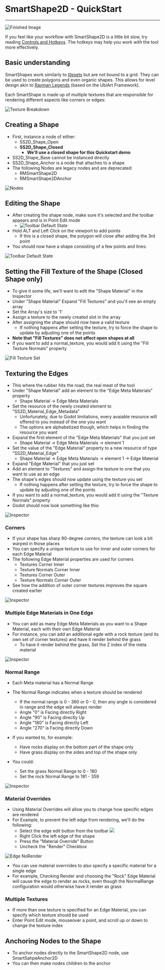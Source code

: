 # SmartShape2D - QuickStart
---
![Finished Image](./imgs/Inpsector-EdgeMaterialsNormalRange.png)

If you feel like your workflow with SmartShape2D is a little bit slow, try reading [Controls and Hotkeys](./Controls.md). The hotkeys may help you work with the tool more effectively.

## Basic understanding
SmartShapes work similarly to [tilesets](https://docs.godotengine.org/en/latest/tutorials/2d/using_tilesets.html) but are not bound to a grid. They can be used to create polygons and even organic shapes. This allows for level design akin to [Rayman Legends](https://youtu.be/WFu1utKAZ18?si=_33TaErpHSh-r732&t=916) (based on the UbiArt Framework).

Each SmartShape is made up of multiple textures that are responsible for rendering different aspects like corners or edges:

![Texture Breakdown](./imgs/smartshape_textures_breakdown.png)

## Creating a Shape

<!-- TODO: Outdated, including screenshots. -->

- First, instance a node of either:
  - SS2D_Shape_Open
  - **SS2D_Shape_Closed**
    - **We'll use a closed shape for this Quickstart demo**
- SS2D_Shape_Base cannot be instanced directly
- SS2D_Shape_Anchor is a node that attaches to a shape
- The following Nodes are legacy nodes and are deprecated:
  - RMSmartShape2D
  - RMSmartShape2DAnchor

![Nodes](./imgs/NewNode-SS2D_Nodes.png)

## Editing the Shape

- After creating the shape node, make sure it's selected and the toolbar appears and is in Point Edit mode
  - ![Toolbar Default State](./imgs/Toolbar-PointEdit.png)
- Hold ALT and Left Click on the viewport to add points
  - If this is a closed shape, the polygon will close after adding the 3rd point
- You should now have a shape consisting of a few points and lines:

![Toolbar Default State](./imgs/ShapeClosed-Untextured.png)

## Setting the Fill Texture of the Shape (Closed Shape only)

- To give it some life, we'll want to edit the "Shape Material" in the Inspector
- Under "Shape Material" Expand "Fill Textures" and you'll see an empty array
- Set the Array's size to '1'
- Assign a texture to the newly created slot in the array
- After assigning the shape should now have a valid texture
  - If nothing happens after setting the texture, try to force the shape to update by adjusting one of the points
- **Note that "Fill Textures" does not affect open shapes at all**
- If you want to add a normal_texture, you would add it using the "Fill Texture Normals" property

![Fill Texture Set](./imgs/ShapeClosed-FillTextured.png)

## Texturing the Edges

- This where the rubber hits the road, the real meat of the tool
- Under "Shape Material" add an element to the "Edge Meta Materials" property
  - Shape Material -> Edge Meta Materials
- Set the resource of the newly created element to "SS2D_Material_Edge_Metadata"
  - Unfortunately, due to Godot limitations, every avaiable resource will offered to you instead of the one you want
  - The options are alphabetized though, which helps in finding the resource you want
- Expand the first element of the "Edge Meta Materials" that you just set
  - Shape Material -> Edge Meta Materials -> element 1
- Set the value of the "Edge Material" property to a new resource of type "SS2D_Material_Edge"
  - Shape Material -> Edge Meta Materials -> element 1 -> Edge Material
- Expand "Edge Material" that you just set
- Add an element to "Textures" and assign the texture to one that you want to use as an edge
- The shape's edges should now update using the texture you set
  - If nothing happens after setting the texture, try to force the shape to update by adjusting one of the points
- If you want to add a normal_texture, you would add it using the "Texture Normals" property
- Godot should now look something like this:

![Inspector](./imgs/Inpsector-EdgeMaterial.png)

### Corners

- If your shape has sharp 90-degree corners, the texture can look a bit warped in those places
- You can specify a unique texture to use for inner and outer corners for each Edge Material
- The following Edge Material properties are used for corners
  - Textures Corner Inner
  - Texture Normals Corner Inner
  - Textures Corner Outer
  - Texture Normals Corner Outer
- See how the addition of outer corner textures improves the square created earlier

![Inspector](./imgs/Inpsector-EdgeMaterialCornerOuter.png)

### Multiple Edge Materials in One Edge

- You can add as many Edge Meta Materials as you want to a Shape Material, each with their own Edge Material
- For instance, you can add an additional egde with a rock texture (and its own set of corner textures) and have it render behind the grass
  - To have it render behind the grass, Set the Z index of the meta material

![Inspector](./imgs/Inpsector-EdgeMaterials2.png)

### Normal Range

- Each Meta material has a Normal Range
- The Normal Range indicates when a texture should be rendered
  - If the normal range is 0 - 360 or 0 - 0, then any angle is considered in range and the edge will always render
  - Angle "0" is Facing directly Right
  - Angle "90" is Facing directly Up
  - Angle "180" is Facing directly Left
  - Angle "270" is Facing directly Down

- If you wanted to, for example:
  - Have rocks display on the bottom part of the shape only
  - Have grass display on the sides and top of the shape only
- You could:
  - Set the grass Normal Range to 0 - 180
  - Set the rock Normal Range to 181 - 359

![Inspector](./imgs/Inpsector-EdgeMaterialsNormalRange.png)

### Material Overrides

- Using Material Overrides will allow you to change how specific edges are rendered
- For Example, to prevent the left edge from rendering, we'll do the following:
  - Select the edge edit button from the toolbar ![](./imgs/icon_edge.png)
  - Right Click the left edge of the shape
  - Press the "Material Override" Button
  - Uncheck the "Render" Checkbox

![Edge NoRender](./imgs/EdgeEdit-NoRender.png)

- You can use material overrrides to also specify a specific material for a single edge
- For example, Checking Render and choosing the "Rock" Edge Material will cause the edge to render as rocks, even though the NormalRange configuration would otherwise have it render as grass

### Multiple Textures

- If more than one texture is specified for an Edge Material, you can specify which texture should be used
- Enter Point Edit mode, mouseover a point, and scroll up or down to change the texture index

## Anchoring Nodes to the Shape

- To anchor nodes directly to the SmartShape2D node, use SmartSahpeAnchor2D
- You can then make nodes children to the anchor
